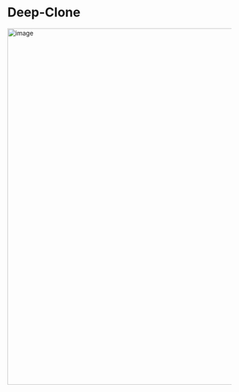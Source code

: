 # Deep-Clone

<img width="800" alt="image" src="https://github.com/prikshit8/Deep-Clone/assets/50433936/6fc362ab-a9e4-4ba6-b1b3-829881e8d3e0">
